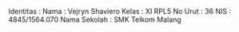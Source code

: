 Identitas : 
Nama : Vejryn Shaviero 
Kelas : XI RPL5 No Urut : 36 
NIS : 4845/1564.070 
Nama Sekolah : SMK Telkom Malang

